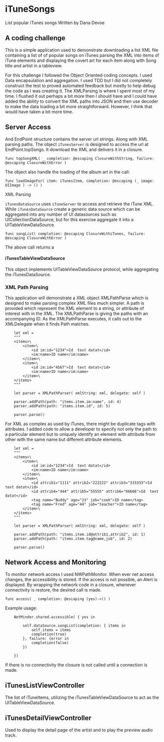 # iTuneSongs
List popular iTunes songs
Written by Dana Devoe

## A coding challenge

This is a simple application used to demonstrate downloading a list XML file containing a list of of popular songs on iTunes parsing the XML into items of iTune elements and displaying the covert art for each item along with Song title and artist in a tableview.

For this challenge I followed the Object Oriented coding concepts.  I used Data encapsulation and aggregation.  I used TDD but I did not completely construct the test to proved automated feedback but mostly to help debug the code as I was creating it.  The XMLParsing is where I spent most of my time.  I flushed it out perhaps a bit more then I should have and I could have added the ability to convert the XML paths into JSON and then use decoder to make the data loading a bit more straightforward.  However, I think that would have taken a bit more time.
## Server Access
And EndPoint structure contains the server url strings. Along with XML parsing paths.  The object `iTunesServer` is designed to access the url at EndPoint.topSongs.  It download the XML and delivers it in a closure. 

`func topSongXML( _ completion: @escaping ClosureWithString, failure: @escaping ClosureWithError )`

 The object also handle the loading of the album art in the call:

`func loadImageFor( item: iTunesItem, completion: @escaping (_ image: UIImage ) -> () )`

XML Parsing

`iTunesDataSource` uses `iTuneServer` to access and retrieve the iTune XML.  While `iTunesDataSource` create a generic data source which can be aggregated into any number of UI datasources such as UICollectionDataSource, but for this exercise aggregate it into a UITableViewDataSource.

`func songList( completion: @escaping ClosureWithiTunes, failure: @escaping ClosureWithError )`

The above call returns a 

#### iTunesTableViewDataSource

This object implements UITableViewDataSource protocol, while aggregating the iTunesDataSource.

### XML Path Parsing
This application will demonstrate a XML object XMLPathParse which is designed to make parsing complex XML files much simpler.  A path is provided which represent the XML element to a string, or attribute of interest with in the XML.  The XMLPathParse is giving the paths with an accompanying ID.  As the XMLPathParse executes, it calls out to the XMLDelegate when it finds Path matches.  

        let xml =
        """
        <items>\
            <item>\
                <id im:id="1234">Id  text datat</id>
                <im:name>ID name</im:name>
            </item>\
            <item>\
                <id im:id="4567">Id  text datat</id>
                <im:name>ID name</im:name>
            </item>\
        </items>
        """

        let parser = XMLPathParser( xmlString: xml, delegate: self )
        
        parser.addPath(path: "items.item.im:name", id: 4)
        parser.addPath(path: "items.item.id", id: 5)

        parser.parse()

For XML as complex as used by iTunes, there might be duplicate tags with attributes.  I added code to allow a developer to specify not only the path to a particular element but to uniquely identify an element with attribute from other with the same name but different attribute elements.

        let xml =
        """
        <items>\
            <item>\
                <id im:id="1234">Id  text datat</id>
                <im:name>ID name</im:name>
            </item>\
            <item>\
                <id attrib1="1111" attrib2="222222" attrib3="333333">Id  text datat</id>
                <id attrib4="444" attrib5="55555" attrib6="66666">Id  text datat</id>
                <tag name="Buddy" age="23" job="cook">ID name</tag>
                <tag name="Fred" age="44" job="teacher">ID name</tag>
            </item>\
        </items>
        """

        let parser = XMLPathParser( xmlString: xml, delegate: self )
        
        parser.addPath(path: "items.item.id@attrib1,attrib2", id: 1)
        parser.addPath(path: "items.item.tag@name,job", id: 2)

        parser.parse()

## Network Access and Monitoring 
To monitor network access I used NWPathMonitor.  When ever net access changes, the accessibility is stored.  If the access is not possible, an Alert is displayed.  By wrapping the network code in a closure, whenever connectivity is restore, the desired call is made. 

`func access( _ completion: @escaping (yes)->() )`

Example usage:

        NetMinder.shared.accessible( { yes in
            
            self.dataSource.songList(completion: { items in
                self.items = items
                completion(true)
            }, failure: {error in
                completion(false)
            })
            
        })
If there is no connectivity the closure is not called until a connection is made.

## iTunesListViewController ##
The list of iTuneItems, utilizing the iTunesTableViewDataSource to act as the UITableViewDataSource.

## iTunesDetailViewController ##
Used to display the detail page of the artist and to play the preview audio track.

